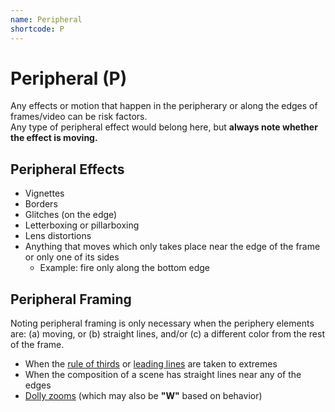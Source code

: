 ```yaml
---
name: Peripheral
shortcode: P
---
```


# Peripheral (**P**)

Any effects or motion that happen in the peripherary or along the edges of frames/video can be risk factors.     
Any type of peripheral effect would belong here, but **always note whether the effect is moving.**

## Peripheral Effects

- Vignettes
- Borders
- Glitches (on the edge)
- Letterboxing or pillarboxing
- Lens distortions
- Anything that moves which only takes place near the edge of the frame or only one of its sides
  - Example: fire only along the bottom edge


## Peripheral Framing
Noting peripheral framing is only necessary when the periphery elements are: (a) moving, or (b) straight lines, and/or (c) a different color from the rest of the frame.

- When the [rule of thirds](https://en.wikipedia.org/wiki/Rule_of_thirds) or [leading lines](https://www.slrlounge.com/leading-lines-photography-examples/) are taken to extremes
- When the composition of a scene has straight lines near any of the edges
- [Dolly zooms](https://en.wikipedia.org/wiki/Dolly_zoom) (which may also be **"W"** based on behavior)
